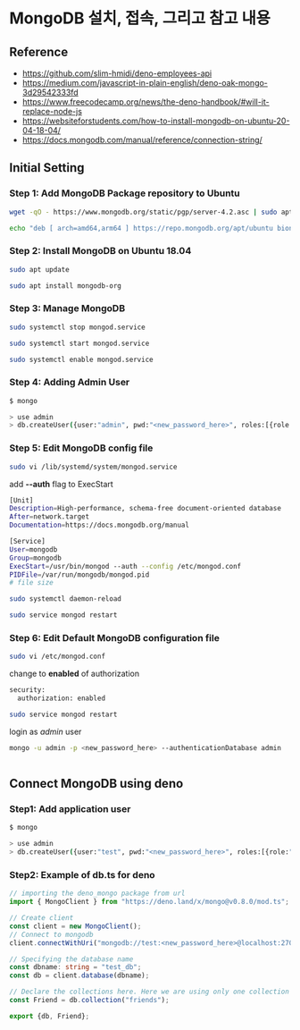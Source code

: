 # MongoDB 설치, 접속, 그리고 참고 내용

## Reference

- <https://github.com/slim-hmidi/deno-employees-api>
- <https://medium.com/javascript-in-plain-english/deno-oak-mongo-3d29542333fd>
- <https://www.freecodecamp.org/news/the-deno-handbook/#will-it-replace-node-js>
- <https://websiteforstudents.com/how-to-install-mongodb-on-ubuntu-20-04-18-04/>
- <https://docs.mongodb.com/manual/reference/connection-string/>

## Initial Setting

### Step 1: Add MongoDB Package repository to Ubuntu

```sh
wget -qO - https://www.mongodb.org/static/pgp/server-4.2.asc | sudo apt-key add -

echo "deb [ arch=amd64,arm64 ] https://repo.mongodb.org/apt/ubuntu bionic/mongodb-org/4.2 multiverse" | sudo tee /etc/apt/sources.list.d/mongodb-org-4.2.list
```

### Step 2: Install MongoDB on Ubuntu 18.04

```sh
sudo apt update

sudo apt install mongodb-org
```

### Step 3: Manage MongoDB

```sh
sudo systemctl stop mongod.service

sudo systemctl start mongod.service

sudo systemctl enable mongod.service
```

### Step 4: Adding Admin User

```sh
$ mongo

> use admin
> db.createUser({user:"admin", pwd:"<new_password_here>", roles:[{role:"root", db:"admin"}]})
```

### Step 5: Edit MongoDB config file

```sh
sudo vi /lib/systemd/system/mongod.service
```

add **--auth** flag to ExecStart

```sh
[Unit]
Description=High-performance, schema-free document-oriented database
After=network.target
Documentation=https://docs.mongodb.org/manual

[Service]
User=mongodb
Group=mongodb
ExecStart=/usr/bin/mongod --auth --config /etc/mongod.conf
PIDFile=/var/run/mongodb/mongod.pid
# file size
```

```sh
sudo systemctl daemon-reload

sudo service mongod restart
```

### Step 6: Edit Default MongoDB configuration file

```sh
sudo vi /etc/mongod.conf
```

change to **enabled** of authorization

```sh
security:
  authorization: enabled
```

```sh
sudo service mongod restart
```

login as *admin* user

```sh
mongo -u admin -p <new_password_here> --authenticationDatabase admin
```

```sh

```

## Connect MongoDB using deno

### Step1: Add application user

```sh
$ mongo

> use admin
> db.createUser({user:"test", pwd:"<new_password_here>", roles:[{role:"readWrite", db:"test_db"}, {role:"read", db:"reporting"}]})
```

### Step2: Example of db.ts for deno

```typescript
// importing the deno_mongo package from url
import { MongoClient } from "https://deno.land/x/mongo@v0.8.0/mod.ts";

// Create client
const client = new MongoClient();
// Connect to mongodb
client.connectWithUri("mongodb://test:<new_password_here>@localhost:27017/?authSource=test_db");

// Specifying the database name
const dbname: string = "test_db";
const db = client.database(dbname);

// Declare the collections here. Here we are using only one collection (i.e friends).
const Friend = db.collection("friends");

export {db, Friend};
```
